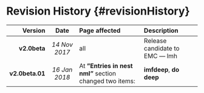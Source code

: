 Revision History {#revisionHistory}
===========


| Version | Date | Page affected  | Description |
| ----: | :----: | :-------   |  :------------  |
| **v2.0beta**    |   *14 Nov 2017*    | all   | Release candidate to EMC — lmh    |
| **v2.0beta.01**    |   *16 Jan 2018*    | At **”Entries in nest nml”** section changed two items:   | **imfdeep**, **do deep**    |


    





 





